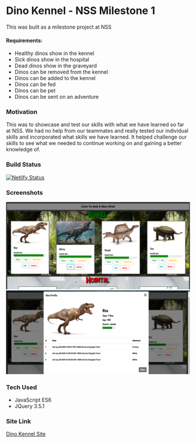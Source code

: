# Dino Kennel - NSS Milestone 1
This was built as a milestone project at NSS

#### Requirements:
* Healthy dinos show in the kennel
* Sick dinos show in the hospital
* Dead dinos show in the graveyard
* Dinos can be removed from the kennel
* Dinos can be added to the kennel
* Dinos can be fed
* Dinos can be pet
* Dinos can be sent on an adventure

### Motivation
This was to showcase and test our skills with what we have learned so far at NSS. We had no help from our teammates and really tested our individual skills and incorporated what skills we have learned. It helped challenge our skills to see what we needed to continue working on and gaining a better knowledge of.

### Build Status
[![Netlify Status](https://api.netlify.com/api/v1/badges/17e25a5c-b190-4b44-b789-1073ae7f7140/deploy-status)](https://app.netlify.com/sites/dinokenneljm/deploys)


### Screenshots
![Dino Kennel](images/dino-kennel.png)
![Dino Modal](images/dino-modal.png)

### Tech Used
* JavaScript ES6
* JQuery 3.5.1

### Site Link
[Dino Kennel Site](https://dinokenneljm.netlify.app/)


